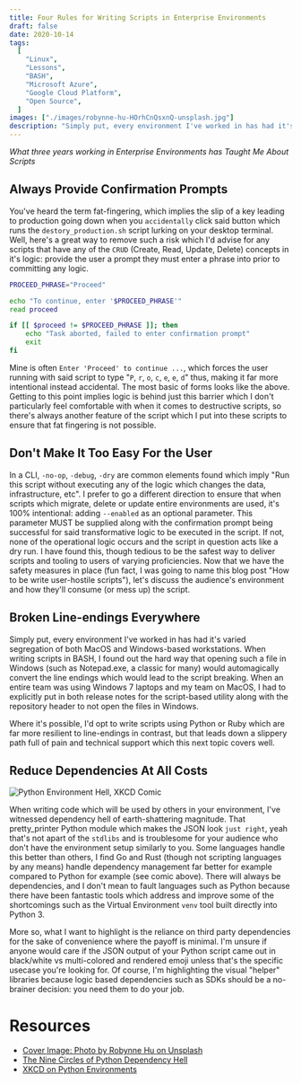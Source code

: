 ```yaml
---
title: Four Rules for Writing Scripts in Enterprise Environments
draft: false
date: 2020-10-14
tags:
  [
    "Linux",
    "Lessons",
    "BASH",
    "Microsoft Azure",
    "Google Cloud Platform",
    "Open Source",
  ]
images: ["./images/robynne-hu-HOrhCnQsxnQ-unsplash.jpg"]
description: "Simply put, every environment I've worked in has had it's varied segregation of both MacOS and Windows-based workstations. When writing scripts in BASH, I found out the hard way that opening such a file in Windows (such as Notepad.exe, a classic for many) would automagically convert the line endings which would lead to the script breaking. When an entire team was using Windows 7 laptops and my team on MacOS, I had to explicitly put in both release notes for the script-based utility along with the repository header to not open the files in Windows."
---
```


_What three years working in Enterprise Environments has Taught Me About Scripts_

## Always Provide Confirmation Prompts

You've heard the term fat-fingering, which implies the slip of a key leading to production going down when you `accidentally` click said button which runs the `destory_production.sh` script lurking on your desktop terminal. Well, here's a great way to remove such a risk which I'd advise for any scripts that have any of the `CRUD` (Create, Read, Update, Delete) concepts in it's logic: provide the user a prompt they must enter a phrase into prior to committing any logic.

```bash
PROCEED_PHRASE="Proceed"

echo "To continue, enter '$PROCEED_PHRASE'"
read proceed

if [[ $proceed != $PROCEED_PHRASE ]]; then
    echo "Task aborted, failed to enter confirmation prompt"
    exit
fi
```

Mine is often `Enter 'Proceed' to continue ...`, which forces the user running with said script to type "`P`, `r`, `o`, `c`, `e`, `e`, `d`" thus, making it far more intentional instead accidental. The most basic of forms looks like the above. Getting to this point implies logic is behind just this barrier which I don't particularly feel comfortable with when it comes to destructive scripts, so there's always another feature of the script which I put into these scripts to ensure that fat fingering is not possible.

## Don't Make It Too Easy For the User

In a CLI, `-no-op`, `-debug`, `-dry` are common elements found which imply "Run this script without executing any of the logic which changes the data, infrastructure, etc". I prefer to go a different direction to ensure that when scripts which migrate, delete or update entire environments are used, it's 100% intentional: adding `--enabled` as an optional parameter. This parameter MUST be supplied along with the confirmation prompt being successful for said transformative logic to be executed in the script. If not, none of the operational logic occurs and the script in question acts like a dry run. I have found this, though tedious to be the safest way to deliver scripts and tooling to users of varying proficiencies. Now that we have the safety measures in place (fun fact, I was going to name this blog post "How to be write user-hostile scripts"), let's discuss the audience's environment and how they'll consume (or mess up) the script.

## Broken Line-endings Everywhere

Simply put, every environment I've worked in has had it's varied segregation of both MacOS and Windows-based workstations. When writing scripts in BASH, I found out the hard way that opening such a file in Windows (such as Notepad.exe, a classic for many) would automagically convert the line endings which would lead to the script breaking. When an entire team was using Windows 7 laptops and my team on MacOS, I had to explicitly put in both release notes for the script-based utility along with the repository header to not open the files in Windows.

Where it's possible, I'd opt to write scripts using Python or Ruby which are far more resilient to line-endings in contrast, but that leads down a slippery path full of pain and technical support which this next topic covers well.

## Reduce Dependencies At All Costs

![Python Environment Hell, XKCD Comic](https://imgs.xkcd.com/comics/python_environment_2x.png)

When writing code which will be used by others in your environment, I've witnessed dependency hell of earth-shattering magnitude. That pretty_printer Python module which makes the JSON look `just right`, yeah that's not apart of the `stdlibs` and is troublesome for your audience who don't have the environment setup similarly to you. Some languages handle this better than others, I find Go and Rust (though not scripting languages by any means) handle dependency management far better for example compared to Python for example (see comic above). There will always be dependencies, and I don't mean to fault languages such as Python because there have been fantastic tools which address and improve some of the shortcomings such as the Virtual Environment `venv` tool built directly into Python 3.

More so, what I want to highlight is the reliance on third party dependencies for the sake of convenience where the payoff is minimal. I'm unsure if anyone would care if the JSON output of your Python script came out in black/white vs multi-colored and rendered emoji unless that's the specific usecase you're looking for. Of course, I'm highlighting the visual "helper" libraries because logic based dependencies such as SDKs should be a no-brainer decision: you need them to do your job.

# Resources

- [Cover Image: Photo by Robynne Hu on Unsplash](https://unsplash.com/photos/HOrhCnQsxnQ)
- [The Nine Circles of Python Dependency Hell](https://medium.com/knerd/the-nine-circles-of-python-dependency-hell-481d53e3e025)
- [XKCD on Python Environments](https://xkcd.com/1987/)
